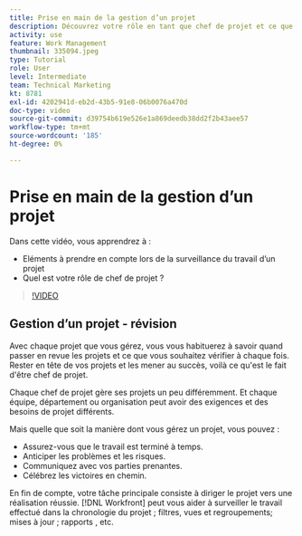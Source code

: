 ```yaml
---
title: Prise en main de la gestion d’un projet
description: Découvrez votre rôle en tant que chef de projet et ce que vous devez observer lorsque vous surveillez le fonctionnement du projet.
activity: use
feature: Work Management
thumbnail: 335094.jpeg
type: Tutorial
role: User
level: Intermediate
team: Technical Marketing
kt: 8781
exl-id: 4202941d-eb2d-43b5-91e8-06b0076a470d
doc-type: video
source-git-commit: d39754b619e526e1a869deedb38dd2f2b43aee57
workflow-type: tm+mt
source-wordcount: '185'
ht-degree: 0%

---
```


# Prise en main de la gestion d’un projet

Dans cette vidéo, vous apprendrez à :

* Eléments à prendre en compte lors de la surveillance du travail d’un projet
* Quel est votre rôle de chef de projet ?

>[!VIDEO](https://video.tv.adobe.com/v/335094/?quality=12)

## Gestion d’un projet - révision

Avec chaque projet que vous gérez, vous vous habituerez à savoir quand passer en revue les projets et ce que vous souhaitez vérifier à chaque fois. Rester en tête de vos projets et les mener au succès, voilà ce qu&#39;est le fait d&#39;être chef de projet.

Chaque chef de projet gère ses projets un peu différemment. Et chaque équipe, département ou organisation peut avoir des exigences et des besoins de projet différents.

Mais quelle que soit la manière dont vous gérez un projet, vous pouvez :

* Assurez-vous que le travail est terminé à temps.
* Anticiper les problèmes et les risques.
* Communiquez avec vos parties prenantes.
* Célébrez les victoires en chemin.

En fin de compte, votre tâche principale consiste à diriger le projet vers une réalisation réussie. [!DNL Workfront] peut vous aider à surveiller le travail effectué dans la chronologie du projet ; filtres, vues et regroupements; mises à jour ; rapports , etc.

<!---
learn more urls
3 universal principles of project management
What is a project manager?
Project management knowledge areas
9 best practices for effective project management
10 work management problems and how to solve them
--->
